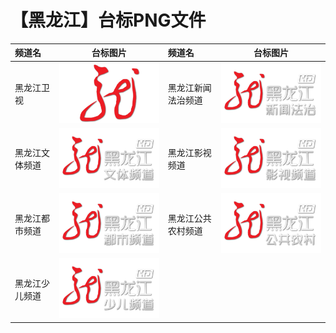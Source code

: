 # 【黑龙江】台标PNG文件
|频道名|台标图片|频道名|台标图片|
|:---|:---:|:---|:---:|
|黑龙江卫视|<img src="https://raw.githubusercontent.com/liuyilong80880/tvlog/main/img/Heilongjiang.png">|黑龙江新闻法治频道|<img src="https://raw.githubusercontent.com/liuyilong80880/tvlog/main/img/Heilongjiang1.png">|
|黑龙江文体频道|<img src="https://raw.githubusercontent.com/liuyilong80880/tvlog/main/img/Heilongjiang2.png">|黑龙江影视频道|<img src="https://raw.githubusercontent.com/liuyilong80880/tvlog/main/img/Heilongjiang3.png">|
|黑龙江都市频道|<img src="https://raw.githubusercontent.com/liuyilong80880/tvlog/main/img/Heilongjiang4.png">|黑龙江公共农村频道|<img src="https://raw.githubusercontent.com/liuyilong80880/tvlog/main/img/Heilongjiang5.png">|
|黑龙江少儿频道|<img src="https://raw.githubusercontent.com/liuyilong80880/tvlog/main/img/Heilongjiang6.png">|
